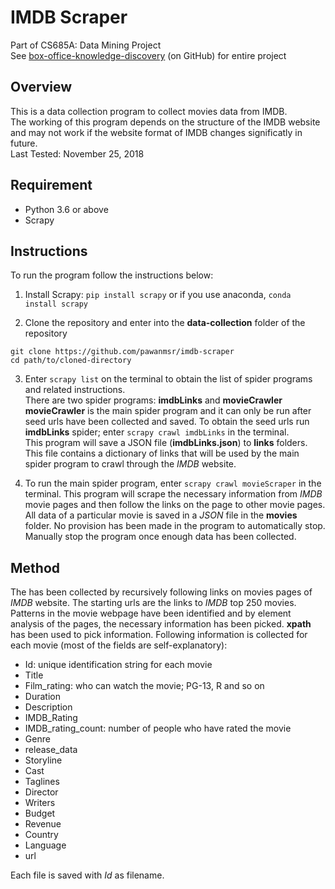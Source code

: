 IMDB Scraper
============

Part of CS685A: Data Mining Project  
See [box-office-knowledge-discovery](https://github.com/pawan47/box-office-knowledge-discovery) (on GitHub) for entire project  

Overview
--------

This is a data collection program to collect movies data from IMDB.  
The working of this program depends on the structure of the IMDB website and may not work if the website format of IMDB changes significatly in future.  
Last Tested: November 25, 2018  

Requirement
-----------

* Python 3.6 or above
* Scrapy

Instructions
------------

To run the program follow the instructions below:  

1. Install Scrapy: `pip install scrapy` or if you use anaconda, `conda install scrapy`

2. Clone the repository and enter into the **data-collection** folder of the repository  
```
git clone https://github.com/pawanmsr/imdb-scraper
cd path/to/cloned-directory
```

3. Enter `scrapy list` on the terminal to obtain the list of spider programs and related instructions.  
There are two spider programs: **imdbLinks** and **movieCrawler**  
**movieCrawler** is the main spider program and it can only be run after seed urls have been collected and saved. To obtain the seed urls run **imdbLinks** spider; enter `scrapy crawl imdbLinks` in the terminal.  
This program will save a JSON file (**imdbLinks.json**) to **links** folders. This file contains a dictionary of links that will be used by the main spider program to crawl through the *IMDB* website.

4. To run the main spider program, enter `scrapy crawl movieScraper` in the terminal. This program will scrape the necessary information from *IMDB* movie pages and then follow the links on the page to other movie pages. All data of a particular movie is saved in a *JSON* file in the **movies** folder. No provision has been made in the program to automatically stop. Manually stop the program once enough data has been collected.

Method
------

The has been collected by recursively following links on movies pages of *IMDB* website. The starting urls are the links to *IMDB* top 250 movies. Patterns in the movie webpage have been identified and by element analysis of the pages, the necessary information has been picked. **xpath** has been used to pick information. Following information is collected for each movie (most of the fields are self-explanatory):

* Id: unique identification string for each movie
* Title
* Film_rating: who can watch the movie; PG-13, R and so on
* Duration
* Description
* IMDB_Rating
* IMDB_rating_count: number of people who have rated the movie
* Genre
* release_data
* Storyline
* Cast
* Taglines
* Director
* Writers
* Budget
* Revenue
* Country
* Language
* url

Each file is saved with *Id* as filename.
